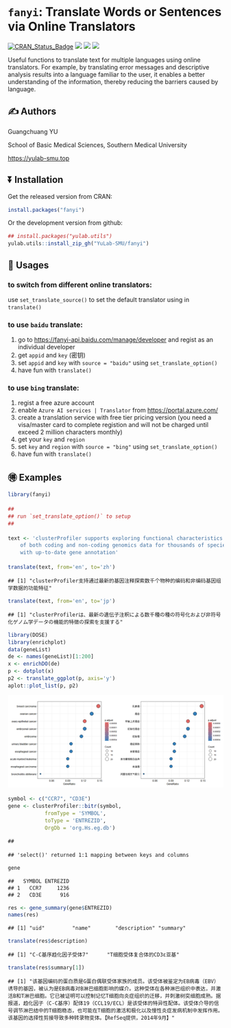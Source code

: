 <!-- README.md is generated from README.Rmd. Please edit that file -->

# `fanyi`: Translate Words or Sentences via Online Translators



[![CRAN_Status_Badge](http://www.r-pkg.org/badges/version/fanyi?color=green)](https://cran.r-project.org/package=fanyi)
![](http://cranlogs.r-pkg.org/badges/grand-total/fanyi?color=green)
![](http://cranlogs.r-pkg.org/badges/fanyi?color=green)
![](http://cranlogs.r-pkg.org/badges/last-week/fanyi?color=green)

Useful functions to translate text for multiple languages using online
translators. For example, by translating error messages and descriptive
analysis results into a language familiar to the user, it enables a
better understanding of the information, thereby reducing the barriers
caused by language.

## :writing_hand: Authors

Guangchuang YU

School of Basic Medical Sciences, Southern Medical University

<https://yulab-smu.top>

## :arrow_double_down: Installation

Get the released version from CRAN:

``` r
install.packages("fanyi")
```

Or the development version from github:

``` r
## install.packages("yulab.utils")
yulab.utils::install_zip_gh("YuLab-SMU/fanyi")
```

## :beginner: Usages

### to switch from different online translators:

use `set_translate_source()` to set the default translator using in
`translate()`

### to use `baidu` translate:

1.  go to <https://fanyi-api.baidu.com/manage/developer> and regist as
    an individual developer
2.  get `appid` and `key` (密钥)
3.  set `appid` and `key` with `source = "baidu"` using
    `set_translate_option()`
4.  have fun with `translate()`

### to use `bing` translate:

1.  regist a free azure account
2.  enable `Azure AI services | Translator` from
    <https://portal.azure.com/>
3.  create a translation service with free tier pricing version (you
    need a visa/master card to complete registion and will not be
    charged until exceed 2 million characters monthly)
4.  get your `key` and `region`
5.  set `key` and `region` with `source = "bing"` using
    `set_translate_option()`
6.  have fun with `translate()`

## :ideograph_advantage: Examples

``` r
library(fanyi)

##
## run `set_translate_option()` to setup
##

text <- 'clusterProfiler supports exploring functional characteristics 
    of both coding and non-coding genomics data for thousands of species 
    with up-to-date gene annotation'

translate(text, from='en', to='zh')
```

    ## [1] "clusterProfiler支持通过最新的基因注释探索数千个物种的编码和非编码基因组学数据的功能特征"

``` r
translate(text, from='en', to='jp')
```

    ## [1] "clusterProfilerは、最新の遺伝子注釈による数千種の種の符号化および非符号化ゲノム学データの機能的特徴の探索を支援する"

``` r
library(DOSE)
library(enrichplot)
data(geneList)
de <- names(geneList)[1:200]
x <- enrichDO(de)
p <- dotplot(x)
p2 <- translate_ggplot(p, axis='y')
aplot::plot_list(p, p2)
```

![](README_files/figure-gfm/ggplot-fanyi-1.png)<!-- -->

``` r
symbol <- c("CCR7", "CD3E")
gene <- clusterProfiler::bitr(symbol, 
            fromType = 'SYMBOL', 
            toType = 'ENTREZID', 
            OrgDb = 'org.Hs.eg.db')
```

    ## 

    ## 'select()' returned 1:1 mapping between keys and columns

``` r
gene
```

    ##   SYMBOL ENTREZID
    ## 1   CCR7     1236
    ## 2   CD3E      916

``` r
res <- gene_summary(gene$ENTREZID)
names(res)
```

    ## [1] "uid"         "name"        "description" "summary"

``` r
translate(res$description)
```

    ## [1] "C-C基序趋化因子受体7"      "T细胞受体复合体的CD3ε亚基"

``` r
translate(res$summary[1])
```

    ## [1] "该基因编码的蛋白质是G蛋白偶联受体家族的成员。该受体被鉴定为EB病毒（EBV）诱导的基因，被认为是EB病毒对B淋巴细胞影响的媒介。这种受体在各种淋巴组织中表达，并激活B和T淋巴细胞。它已被证明可以控制记忆T细胞向炎症组织的迁移，并刺激树突细胞成熟。据报道，趋化因子（C-C基序）配体19（CCL19/ECL）是该受体的特异性配体。该受体介导的信号调节淋巴结中的T细胞稳态，也可能在T细胞的激活和极化以及慢性炎症发病机制中发挥作用。该基因的选择性剪接导致多种转录物变体。【RefSeq提供，2014年9月】"
